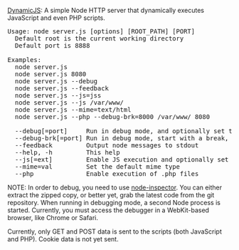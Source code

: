[DynamicJS](https://github.com/nmrugg/DynamicJS): A simple Node HTTP server that dynamically executes JavaScript and even PHP scripts.

<pre>
Usage: node server.js [options] [ROOT_PATH] [PORT]
  Default root is the current working directory
  Default port is 8888

Examples:
  node server.js
  node server.js 8080
  node server.js --debug
  node server.js --feedback
  node server.js --js=jss
  node server.js --js /var/www/
  node server.js --mime=text/html
  node server.js --php --debug-brk=8000 /var/www/ 8080

  --debug[=port]     Run in debug mode, and optionally set the debugging port
  --debug-brk[=port] Run in debug mode, start with a break, and optionally set the debugging port
  --feedback         Output node messages to stdout
  --help, -h         This help
  --js[=ext]         Enable JS execution and optionally set the file extension to execute (default: js)
  --mime=val         Set the default mime type
  --php              Enable execution of .php files
</pre>

NOTE:
In order to debug, you need to use [node-inspector](http://github.com/dannycoates/node-inspector).  You can either extract the zipped copy,
or better yet, grab the latest code from the git repository.  When running in debugging mode, a second Node process is started.  Currently,
you must access the debugger in a WebKit-based browser, like Chrome or Safari.

Currently, only GET and POST data is sent to the scripts (both JavaScript and PHP).  Cookie data is not yet sent.

